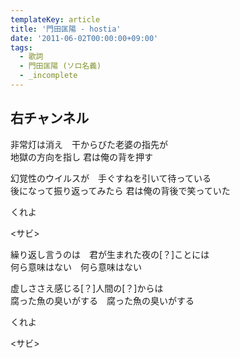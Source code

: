 ```yaml
---
templateKey: article
title: '門田匡陽 - hostia'
date: '2011-06-02T00:00:00+09:00'
tags:
  - 歌詞
  - 門田匡陽 (ソロ名義)
  - _incomplete
---
```

## 右チャンネル

非常灯は消え　干からびた老婆の指先が<br>
地獄の方向を指し 君は俺の背を押す

幻覚性のウイルスが　手ぐすねを引いて待っている<br>
後になって振り返ってみたら 君は俺の背後で笑っていた

くれよ

<サビ>

繰り返し言うのは　君が生まれた夜の[？]ことには<br>
何ら意味はない　何ら意味はない

虚しささえ感じる[？]人間の[？]からは<br>
腐った魚の臭いがする　腐った魚の臭いがする

くれよ

<サビ>

